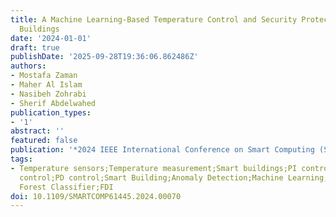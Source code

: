 ```yaml
---
title: A Machine Learning-Based Temperature Control and Security Protection for Smart
  Buildings
date: '2024-01-01'
draft: true
publishDate: '2025-09-28T19:36:06.862486Z'
authors:
- Mostafa Zaman
- Maher Al Islam
- Nasibeh Zohrabi
- Sherif Abdelwahed
publication_types:
- '1'
abstract: ''
featured: false
publication: '*2024 IEEE International Conference on Smart Computing (SMARTCOMP)*'
tags:
- Temperature sensors;Temperature measurement;Smart buildings;PI control;Fluctuations;Temperature
  control;PD control;Smart Building;Anomaly Detection;Machine Learning;PID Controller;Random
  Forest Classifier;FDI
doi: 10.1109/SMARTCOMP61445.2024.00070
---
```

